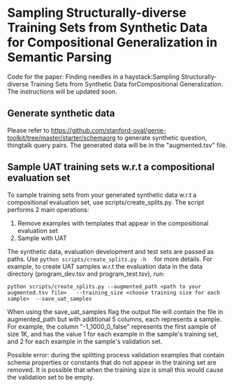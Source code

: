 # Sampling Structurally-diverse Training Sets from Synthetic Data for Compositional Generalization in Semantic Parsing
Code for the paper: Finding needles in a haystack:Sampling Structurally-diverse Training Sets from Synthetic Data forCompositional Generalization.
The instructions will be updated soon. 

## Generate synthetic data
Please refer to https://github.com/stanford-oval/genie-toolkit/tree/master/starter/schemaorg to generate synthetic question, thingtalk query pairs.
The generated data will be in the "augmented.tsv" file.

## Sample UAT training sets w.r.t a compositional evaluation set
To sample training sets from your generated synthetic data w.r.t a compositional evaluation set, use scripts/create_splits.py.
The script performs 2 main operations: 
1. Remove examples with templates that appear in the compositional evaluation set
2. Sample with UAT

The synthetic data, evaluation development and test sets are passed as paths.
Use  ```python scripts/create_splits.py -h  ``` for more details. 
 For example, to create UAT samples w.r.t the evaluation data in the data directory (program_dev.tsv and program_test.tsv), run:
 ```
python scripts/create_splits.py --augmented_path <path to your augmented.tsv file>   --training_size <choose training size for each sample>  --save_uat_samples
```  

When using the save_uat_samples flag the output file will contain the file in augmented_path but with additional 5 columns, each represents a sample. 
For example, the column "-1_1000_0_false" represents the first sample of size 1K, and has the value 1 for each example in the sample's training set, and 2 for each example in the sample's validation set.  

Possible error: during the splitting process validation examples that contain schema properties or constants that do not appear in the training set are removed. It is possible that when the training size is small this would cause the validation set to be empty. 
